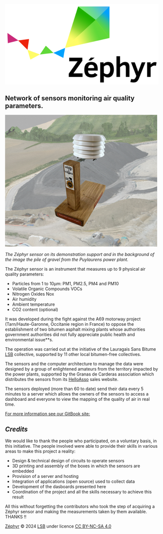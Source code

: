 ![](00-Ressources/Logo-Zephyr.png)
## Network of sensors monitoring air quality parameters.  
![](00-Ressources/Zephyr-sensor.png)

*The Zéphyr sensor on its demonstration support and in the background of the image the pile of gravel from the Puylaurens power plant.*

The Zéphyr sensor is an instrument that measures up to 9 physical air quality parameters:

* Particles from 1 to 10µm: PM1, PM2.5, PM4 and PM10 
* Volatile Organic Compounds VOCs
* Nitrogen Oxides Nox
* Air humidity
* Ambient temperature
* CO2 content (optional)  

It was developed during the fight against the A69 motorway project (Tarn/Haute-Garonne, Occitanie region in France) to oppose the establishment of two bitumen asphalt mixing plants whose authorities government authorities did not fully appreciate public health and environmental issue**s.

The operation was carried out at the initiative of the Lauragais Sans Bitume [LSB](https://www.lauragais-sansbitume.fr/) collective, supported by 11 other local bitumen-free collectives.

The sensors and the computer architecture to manage the data were designed by a group of enlightened amateurs from the territory impacted by the power plants, supported by the Granas de Carderas association which distributes the sensors from its [HelloAsso](https://www.helloasso.com/associations/granas-de-carderas) sales website.

The sensors deployed (more than 60 to date) send their data every 5 minutes to a server which allows the owners of the sensors to access a dashboard and everyone to view the mapping of the quality of air in real time.

[For more information see our GitBook site:](https://rhizobiome.gitbook.io/atrosca-degaze)

## *Credits*

We would like to thank the people who participated, on a voluntary basis, in this initiative.
The people involved were able to provide their skills in various areas to make this project a reality:

* Design & technical design of circuits to operate sensors
* 3D printing and assembly of the boxes in which the sensors are embedded
* Provision of a server and hosting
* Integration of applications (open source) used to collect data
* Development of the dasboards presented here
* Coordination of the project and all the skills necessary to achieve this result

All this without forgetting the contributors who took the step of acquiring a Zéphyr sensor and making the measurements taken by them available.
THANKS !!

[Zéphyr](https://rhizobiome.gitbook.io/atrosca-degaze) © 2024 [LSB](https://www.lauragais-sansbitume.fr/) under licence [CC BY-NC-SA 4.0](https://creativecommons.org/licenses/by-nc-sa/4.0/?ref=chooser-v1)


